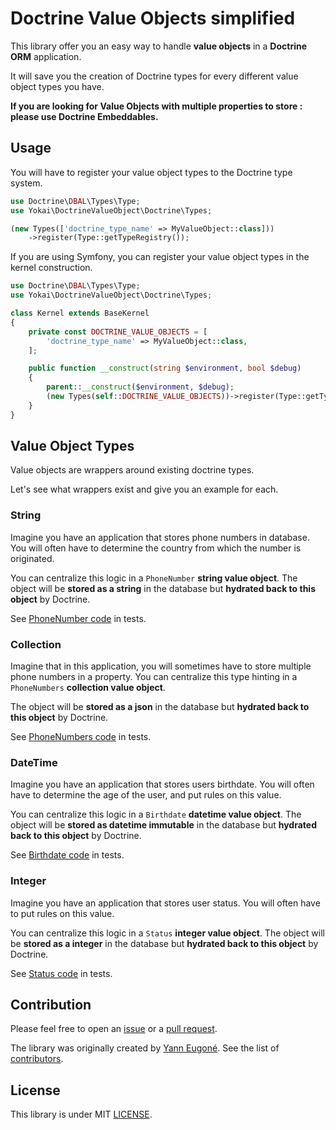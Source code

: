 # Doctrine Value Objects simplified

This library offer you an easy way to handle **value objects** in a **Doctrine ORM** application.

It will save you the creation of Doctrine types for every different value object types you have.

**If you are looking for Value Objects with multiple properties to store : please use Doctrine Embeddables.**


## Usage

You will have to register your value object types to the Doctrine type system.

```php
use Doctrine\DBAL\Types\Type;
use Yokai\DoctrineValueObject\Doctrine\Types;

(new Types(['doctrine_type_name' => MyValueObject::class]))
    ->register(Type::getTypeRegistry());
```

If you are using Symfony, you can register your value object types in the kernel construction.

```php
use Doctrine\DBAL\Types\Type;
use Yokai\DoctrineValueObject\Doctrine\Types;

class Kernel extends BaseKernel
{
    private const DOCTRINE_VALUE_OBJECTS = [
        'doctrine_type_name' => MyValueObject::class,
    ];

    public function __construct(string $environment, bool $debug)
    {
        parent::__construct($environment, $debug);
        (new Types(self::DOCTRINE_VALUE_OBJECTS))->register(Type::getTypeRegistry());
    }
}
```

## Value Object Types

Value objects are wrappers around existing doctrine types.

Let's see what wrappers exist and give you an example for each.

### String

Imagine you have an application that stores phone numbers in database.
You will often have to determine the country from which the number is originated.

You can centralize this logic in a `PhoneNumber` **string value object**.
The object will be **stored as a string** in the database but **hydrated back to this object** by Doctrine.

See [PhoneNumber code](tests/PhoneNumber.php) in tests.


### Collection

Imagine that in this application, you will sometimes have to store multiple phone numbers in a property.
You can centralize this type hinting in a `PhoneNumbers` **collection value object**.

The object will be **stored as a json** in the database but **hydrated back to this object** by Doctrine.

See [PhoneNumbers code](tests/PhoneNumbers.php) in tests.


### DateTime

Imagine you have an application that stores users birthdate.
You will often have to determine the age of the user, and put rules on this value.

You can centralize this logic in a `Birthdate` **datetime value object**.
The object will be **stored as datetime immutable** in the database but **hydrated back to this object** by Doctrine.

See [Birthdate code](tests/Birthdate.php) in tests.


### Integer

Imagine you have an application that stores user status.
You will often have to put rules on this value.

You can centralize this logic in a `Status` **integer value object**.
The object will be **stored as a integer** in the database but **hydrated back to this object** by Doctrine.

See [Status code](tests/Status.php) in tests.


## Contribution

Please feel free to open an [issue](https://github.com/yokai-php/doctrine-value-object/issues)
or a [pull request](https://github.com/yokai-php/doctrine-value-object/pulls).

The library was originally created by [Yann Eugoné](https://github.com/yann-eugone).
See the list of [contributors](https://github.com/yokai-php/doctrine-value-object/contributors).


## License

This library is under MIT [LICENSE](LICENSE).
